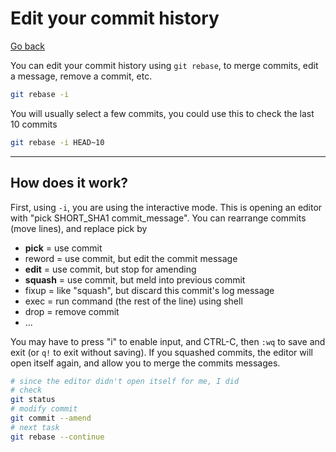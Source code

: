 # Edit your commit history

[Go back](../index.md#git-master)

You can edit your commit history using `git rebase`, to merge commits, edit a message, remove a commit, etc.

```bash
git rebase -i
```

You will usually select a few commits, you could use this to check the last 10 commits

```bash
git rebase -i HEAD~10
```

<hr class="sl">

## How does it work?

First, using `-i`, you are using the interactive mode. This is opening an editor with "pick SHORT_SHA1 commit_message". You can rearrange commits (move lines), and replace pick by

* **pick** = use commit
* reword = use commit, but edit the commit message
* **edit** = use commit, but stop for amending
* **squash** = use commit, but meld into previous commit
* fixup = like "squash", but discard this commit's log message
* exec = run command (the rest of the line) using shell
* drop = remove commit
* ...

You may have to press "i" to enable input, and CTRL-C, then `:wq` to save and exit (or `q!` to exit without saving). If you squashed commits, the editor will open itself again, and allow you to merge the commits messages.

```bash
# since the editor didn't open itself for me, I did
# check
git status
# modify commit
git commit --amend
# next task
git rebase --continue
```